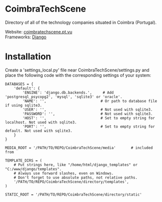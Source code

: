 CoimbraTechScene
================

Directory of all of the technology companies situated in Coimbra (Portugal).

Website: [coimbratechscene.pt.vu](http://coimbratechscene.pt.vu)  
Frameworks: [Django](https://www.djangoproject.com/)

# Installation

Create a 'settings_local.py' file near CoimbraTechScene/settings.py and place the following code with the corresponding settings of your system:


    DATABASES = {
        'default': {
            'ENGINE': 'django.db.backends.',     # Add 'postgresql_psycopg2', 'mysql', 'sqlite3' or 'oracle'.
            'NAME': '',                   		# Or path to database file if using sqlite3.
            'USER': '',                			# Not used with sqlite3.
            'PASSWORD': '',                  	# Not used with sqlite3.
            'HOST': '',                      	# Set to empty string for localhost. Not used with sqlite3.
            'PORT': '',                      	# Set to empty string for default. Not used with sqlite3.
        }
    }
    
    MEDIA_ROOT = '/PATH/TO/REPO/CoimbraTechScene/media'       # included from 
    
    TEMPLATE_DIRS = (
        # Put strings here, like "/home/html/django_templates" or "C:/www/django/templates".
        # Always use forward slashes, even on Windows.
        # Don't forget to use absolute paths, not relative paths.
        '/PATH/TO/REPO/CoimbraTechScene/directory/templates',
    )
    
    STATIC_ROOT = '/PATH/TO/REPO/CoimbraTechScene/directory/static'
    
